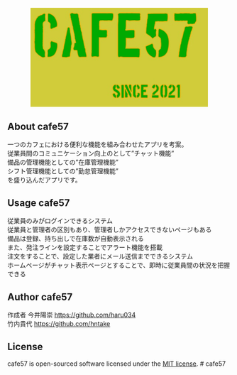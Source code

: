 <p align="center"><a href="https://itcha50.com/cafe57/" target="_blank"><img src="cafe57.jpg" width="400"></a></p>

<!-- <p align="center">
<a href="https://travis-ci.org/laravel/framework"><img src="https://travis-ci.org/laravel/framework.svg" alt="Build Status"></a>
<a href="https://packagist.org/packages/laravel/framework"><img src="https://poser.pugx.org/laravel/framework/d/total.svg" alt="Total Downloads"></a>
<a href="https://packagist.org/packages/laravel/framework"><img src="https://poser.pugx.org/laravel/framework/v/stable.svg" alt="Latest Stable Version"></a>
<a href="https://packagist.org/packages/laravel/framework"><img src="https://poser.pugx.org/laravel/framework/license.svg" alt="License"></a>
</p> -->

## About cafe57

一つのカフェにおける便利な機能を組み合わせたアプリを考案。<br>
従業員間のコミュニケーション向上のとして”チャット機能”<br>
備品の管理機能としての”在庫管理機能”<br>
シフト管理機能としての”勤怠管理機能”<br>
を盛り込んだアプリです。

## Usage cafe57

従業員のみがログインできるシステム<br>
従業員と管理者の区別もあり、管理者しかアクセスできないページもある<br>
備品は登録、持ち出しで在庫数が自動表示される<br>
また、発注ラインを設定することでアラート機能を搭載<br>
注文をすることで、設定した業者にメール送信までできるシステム<br>
ホームページがチャット表示ページとすることで、即時に従業員間の状況を把握できる<br>

## Author cafe57

作成者 今井陽崇 https://github.com/haru034<br>
       竹内貴代 https://github.com/hntake<br>



## License

cafe57 is open-sourced software licensed under the [MIT license](https://opensource.org/licenses/MIT).
#   c a f e 5 7 
 
 
